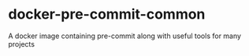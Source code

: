 # docker-pre-commit-common
A docker image containing pre-commit along with useful tools for many projects
